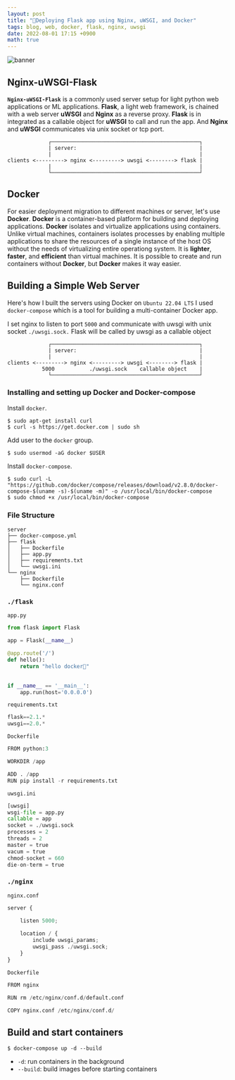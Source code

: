 ```yaml
---
layout: post
title: "🐳Deploying Flask app using Nginx, uWSGI, and Docker"
tags: blog, web, docker, flask, nginx, uwsgi
date: 2022-08-01 17:15 +0900
math: true
---
```


![banner](https://i.imgur.com/mOJJqEl.png)

## Nginx-uWSGI-Flask

**`Nginx-uWSGI-Flask`** is a commonly used server setup for light python web applications or ML applications. 
**Flask**, a light web framework, is chained with a web server **uWSGI** and **Nginx** as a reverse proxy. 
**Flask** is in integrated as a callable object for **uWSGI** to call and run the app. And **Nginx** and **uWSGI** communicates via unix socket or tcp port.

```shell
             ┌───────────────────────────────────────────────┐
             | server:                                       |
             |                                               |
clients <---------> nginx <---------> uwsgi <--------> flask |
             |                                               |
             └───────────────────────────────────────────────┘
```

## Docker
For easier deployment migration to different machines or server, let's use **Docker**. **Docker** is a container-based platform for building and deploying applications. 
**Docker** isolates and virtualize applications using containers. Unlike virtual machines, containers isolates processes by enabling multiple applications to share 
the resources of a single instance of the host OS without the needs of virtualizing entire operationg system.
It is **lighter**, **faster**, and **efficient** than virtual machines. It is possible to create and run containers without **Docker**, but **Docker** makes it way easier.

## Building a Simple Web Server
Here's how I built the servers using Docker on `Ubuntu 22.04 LTS`
I used `docker-compose` which is a tool for building a multi-container Docker app.

I set nginx to listen to port `5000` and communicate with uwsgi with unix socket `./uwsgi.sock.` Flask will be called by uwsgi as a callable object
```shell
             ┌───────────────────────────────────────────────┐
             | server:                                       |
             |                                               |
clients <---------> nginx <---------> uwsgi <--------> flask |
           5000           ./uwsgi.sock    callable object    |
             └───────────────────────────────────────────────┘
```

### Installing and setting up Docker and Docker-compose
Install `docker`.
```shell
$ sudo apt-get install curl
$ curl -s https://get.docker.com | sudo sh
```
Add user to the `docker` group.
```shell
$ sudo usermod -aG docker $USER
```
Install `docker-compose`.
```shell
$ sudo curl -L "https://github.com/docker/compose/releases/download/v2.8.0/docker-compose-$(uname -s)-$(uname -m)" -o /usr/local/bin/docker-compose
$ sudo chmod +x /usr/local/bin/docker-compose
```

### File Structure

```shell
server
├── docker-compose.yml
├── flask
│   ├── Dockerfile
│   ├── app.py
│   ├── requirements.txt
│   └── uwsgi.ini
└── nginx
    ├── Dockerfile
    └── nginx.conf
```

### `./flask`
`app.py`
```python
from flask import Flask

app = Flask(__name__)

@app.route('/')
def hello():
    return "hello docker🐳"
        

if __name__ == '__main__':
    app.run(host='0.0.0.0')
```

`requirements.txt`
```python
flask==2.1.*
uwsgi==2.0.*
```

`Dockerfile`
```python
FROM python:3

WORKDIR /app

ADD . /app
RUN pip install -r requirements.txt
```

`uwsgi.ini`
```python
[uwsgi]
wsgi-file = app.py
callable = app
socket = ./uwsgi.sock
processes = 2
threads = 2
master = true
vacum = true
chmod-socket = 660
die-on-term = true
```

### `./nginx`

`nginx.conf`
```python
server {

	listen 5000;
	
	location / {
		include uwsgi_params;
		uwsgi_pass ./uwsgi.sock;
	}
}
```

`Dockerfile`
```python
FROM nginx

RUN rm /etc/nginx/conf.d/default.conf

COPY nginx.conf /etc/nginx/conf.d/
```

## Build and start containers
```shell
$ docker-compose up -d --build
```
* `-d`: run containers in the background
* `--build`: build images before starting containers
